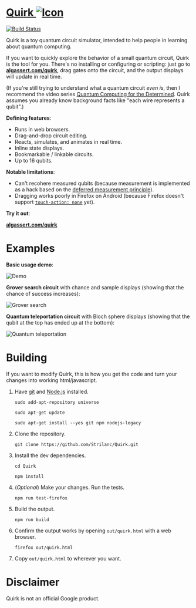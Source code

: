 # <a href="http://algassert.com/quirk">Quirk <img src="doc/favicon.ico" alt="Icon" title="Icon" /></a>

[![Build Status](https://travis-ci.org/Strilanc/Quirk.svg?branch=master)](https://travis-ci.org/Strilanc/Quirk)

Quirk is a toy quantum circuit simulator, intended to help people in learning about quantum computing.

If you want to quickly explore the behavior of a small quantum circuit, Quirk is the tool for you.
There's no installing or configuring or scripting: just go to **[algassert.com/quirk](http://algassert.com/quirk)**, drag gates onto the circuit, and the output displays will update in real time.

(If you're still trying to understand what a quantum circuit *even is*, then I recommend the video series [Quantum Computing for the Determined](https://www.youtube.com/playlist?list=PL1826E60FD05B44E4).
Quirk assumes you already know background facts like "each wire represents a qubit".)

**Defining features**:

- Runs in web browsers.
- Drag-and-drop circuit editing.
- Reacts, simulates, and animates in real time.
- Inline state displays.
- Bookmarkable / linkable circuits.
- Up to 16 qubits.

**Notable limitations**:

- Can't recohere measured qubits (because measurement is implemented as a hack based on the [deferred measurement principle](https://en.wikipedia.org/wiki/Deferred_Measurement_Principle)).
- Dragging works poorly in Firefox on Android (because Firefox doesn't support [`touch-action: none`](https://developer.mozilla.org/en-US/docs/Web/CSS/touch-action) yet).

**Try it out**:

**[algassert.com/quirk](http://algassert.com/quirk)**

# Examples

**Basic usage demo**:

![Demo](/doc/README_Demo.gif)

**Grover search circuit** with chance and sample displays (showing that the chance of success increases):

![Grover search](/doc/README_Grover.gif)

**Quantum teleportation circuit** with Bloch sphere displays (showing that the qubit at the top has ended up at the bottom):

![Quantum teleportation](/doc/README_Teleportation.gif)

# Building

If you want to modify Quirk, this is how you get the code and turn your changes into working html/javascript.

1. Have [git](https://git-scm.com/) and [Node.js](https://nodejs.org/en/download/) installed.

    `sudo add-apt-repository universe`
    
    `sudo apt-get update`
    
    `sudo apt-get install --yes git npm nodejs-legacy`

2. Clone the repository.

    `git clone https://github.com/Strilanc/Quirk.git`

3. Install the dev dependencies.

    `cd Quirk`
    
    `npm install`

4. (*Optional*) Make your changes. Run the tests.

    `npm run test-firefox`

5. Build the output.

    `npm run build`

6. Confirm the output works by opening `out/quirk.html` with a web browser.

    `firefox out/quirk.html`

7. Copy `out/quirk.html` to wherever you want.

# Disclaimer

Quirk is not an official Google product.
